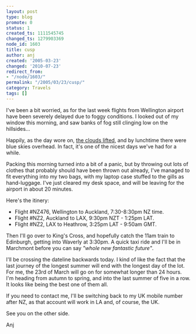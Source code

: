 ```yaml
---
layout: post
type: blog
promote: 0
status: 1
created_ts: 1111545745
changed_ts: 1279903369
node_id: 1603
title: cusp
author: anj
created: '2005-03-23'
changed: '2010-07-23'
redirect_from:
- "/node/1603/"
permalink: "/2005/03/23/cusp/"
category: Travels
tags: []
---
```

I've been a bit worried, as for the last week flights from Wellington airport have been severely delayed due to foggy conditions.  I looked out of my window this morning, and saw banks of fog still clinging low on the hillsides...
<!--break-->
Happily, as the day wore on, [the clouds lifted](http://www.stuff.co.nz/stuff/0,2106,3226527a11,00.html), and by lunchtime there were blue skies overhead.  In fact, it's one of the nicest days we've had for a while.

Packing this morning turned into a bit of a panic, but by throwing out lots of clothes that probably should have been thrown out already, I've managed to fit everything into my two bags, with my laptop case stuffed to the gills as hand-luggage.  I've just cleared my desk space, and will be leaving for the airport in about 20 minutes.

Here's the itinery:
* Flight #NZ476, Wellington to Auckland, 7:30-8:30pm NZ time.
* Flight #NZ2, Auckland to LAX, 9:30pm NZT - 1:25pm LAT.
* Flight #NZ2, LAX to Heathrow, 3:25pm LAT - 9:50am GMT.

Then I'll go over to King's Cross, and hopefully catch the 11am train to Edinburgh, getting into Waverly at 3:30pm.  A quick taxi ride and I'll be in Marchmont before you can say _"whole new fantastic future"_.

I'll be crossing the dateline backwards today.  I kind of like the fact that the last journey of the longest summer will end with the longest day of the lot.  For me, the 23rd of March will go on for somewhat longer than 24 hours.  I'm heading from autumn to spring, and into the last summer of five in a row. It looks like being the best one of them all.

If you need to contact me, I'll be switching back to my UK mobile number after NZ, as that account will work in LA and, of course, the UK.

See you on the other side.

Anj
